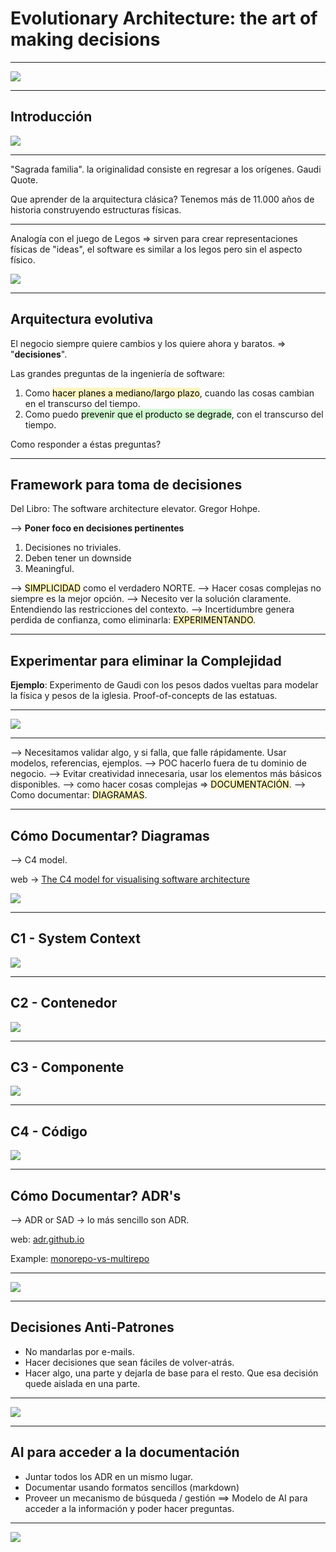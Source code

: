 # Evolutionary Architecture: the art of making decisions

---

![](../../images/sagrada_familia_columns.jpg)

---
## Introducción

![](../../images/architecture_timeline_to_software.png)

---

"Sagrada familia". la originalidad consiste en regresar a los orígenes. Gaudi Quote.

Que aprender de la arquitectura clásica? Tenemos más de 11.000 años de historia construyendo estructuras físicas.

---

Analogía con el juego de Legos => sirven para crear representaciones físicas de "ideas", el software es similar a los legos pero sin el aspecto físico.

![](../../images/legos_software_architecture.png)

---

## Arquitectura evolutiva 

El negocio siempre quiere cambios y los quiere ahora y baratos. => "**decisiones**". 

Las grandes preguntas de la ingeniería de software:

1. Como <mark style="background: #FFF3A3A6;">hacer planes a mediano/largo plazo</mark>, cuando las cosas cambian en el transcurso del tiempo.
2. Como puedo <mark style="background: #BBFABBA6;">prevenir que el producto se degrade</mark>, con el transcurso del tiempo.

Como responder a éstas preguntas?

---

## Framework para toma de decisiones

Del Libro: The software architecture elevator. Gregor Hohpe. 

--> **Poner foco en decisiones pertinentes**

1. Decisiones no triviales.
2. Deben tener un downside
3. Meaningful.

--> <mark style="background: #FFF3A3A6;">SIMPLICIDAD</mark> como el verdadero NORTE.
--> Hacer cosas complejas no siempre es la mejor opción.
--> Necesito ver la solución claramente. Entendiendo las restricciones del contexto.
--> Incertidumbre genera perdida de confianza, como eliminarla: <mark style="background: #FFF3A3A6;">EXPERIMENTANDO</mark>.

---

## Experimentar para eliminar la Complejidad

**Ejemplo**: Experimento de Gaudi con los pesos dados vueltas para modelar la física y pesos de la iglesia. Proof-of-concepts de las estatuas.

---

![](../../images/sagrada_familia_experiment_model.png)

---

--> Necesitamos validar algo, y si falla, que falle rápidamente. Usar modelos, referencias, ejemplos.
--> POC hacerlo fuera de tu dominio de negocio. 
--> Evitar creatividad innecesaria, usar los elementos más básicos disponibles.
--> como hacer cosas complejas => <mark style="background: #FFF3A3A6;">DOCUMENTACIÓN</mark>.
--> Como documentar: <mark style="background: #FFF3A3A6;">DIAGRAMAS</mark>.

---

## Cómo Documentar? Diagramas

--> C4 model.

web -> [The C4 model for visualising software architecture](https://c4model.com/)

![](../../images/c4model_overview.png)

---
## C1 - System Context

![](../../images/c4model_SystemContext.png)

---

## C2 - Contenedor

![](../../images/c4model_Containers.png)

---

## C3 - Componente

![](../../images/c4model_Components.png)

---

## C4 - Código

![](../../images/c4model_class-diagram.png)

---

## Cómo Documentar? ADR's

--> ADR or SAD -> lo más sencillo son ADR.

web: [adr.github.io](https://adr.github.io/)

Example: [monorepo-vs-multirepo](https://github.com/joelparkerhenderson/architecture-decision-record/tree/main/locales/en/examples/monorepo-vs-multirepo)

---

![](../../images/ADR_example.png)

---

## Decisiones Anti-Patrones

* No mandarlas por e-mails.
* Hacer decisiones que sean fáciles de volver-atrás.
* Hacer algo, una parte y dejarla de base para el resto. Que esa decisión quede aislada en una parte.

---

![](../../images/architecture_decisions_rollback_evolve.png)

--- 

## AI para acceder a la documentación

 - Juntar todos los ADR en un mismo lugar.
 - Documentar usando formatos sencillos (markdown)
 - Proveer un mecanismo de búsqueda / gestión ==> Modelo de AI para acceder a la información y poder hacer preguntas.

---

![](../../images/disponibilidad_informacion_con_AI_LLM.png)